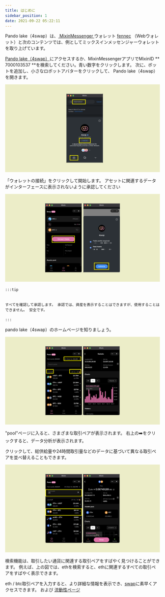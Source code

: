 ```yaml
---
title: はじめに
sidebar_position: 1
date: 2021-09-22 05:22:11
---
```


Pando lake（4swap）は、[ MixinMessenger ](https://docs.pando.im/docs/wallets/mixin-messenger) ウォレット [fennec](https://docs.pando.im/docs/apps/wallets) （Webウォレット）と次のコンテンツでは、例としてミックスインメッセンジャーウォレットを取り上げています。

[ Pando lake（4swap）](https://lake.pando.im)にアクセスするか、MixinMessengerアプリでMixinID ** 7000103537 **を検索してください。青い数字をクリックします。 次に、ボットを追加し、小さなロボットアバターをクリックして、 Pando lake（4swap）を開きます。

![](../assets/lake-get-started-p1.png)

「ウォレットの接続」をクリックして開始します。 アセットに関連するデータがインターフェースに表示されないように承認してください

![](../assets/lake-get-started-p2.png)

````mdx-code-block
:::tip


すべてを確認して承認します。 承認では、資産を表示することはできますが、使用することはできません。 安全です。

:::
````

pando lake（4swap）のホームページを知りましょう。

![](../assets/lake-get-started-p3.png)

"pool"ページに入ると、さまざまな取引ペアが表示されます。 右上の➡️をクリックすると、データ分析が表示されます。

クリックして、総供給量や24時間取引量などのデータに基づいて異なる取引ペアを並べ替えることもできます。

![](../assets/lake-get-started-p4.png)

検索機能は、取引したい通貨に関連する取引ペアをすばやく見つけることができます。 例えば、上の図では、ethを検索すると、ethに関連するすべての取引ペアをすばやく表示できます。

eth / btc取引ペアを入力すると、より詳細な情報を表示でき、[swap](https://docs.pando.im/docs/lake/tutorials/swapping)に素早くアクセスできます。  および [ 流動性ページ ](https://docs.pando.im/docs/lake/tutorials/pproving-liquidity)





